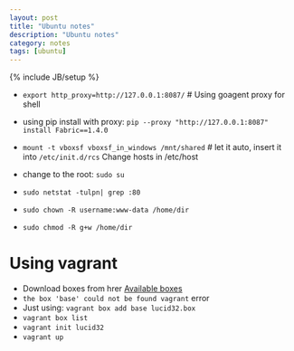 ```yaml
---
layout: post
title: "Ubuntu notes"
description: "Ubuntu notes"
category: notes
tags: [ubuntu]
---
```

{% include JB/setup %}

- `export http_proxy=http://127.0.0.1:8087/` # Using goagent proxy for shell
- using pip install with proxy:  `pip --proxy "http://127.0.0.1:8087" install Fabric==1.4.0`

- `mount -t vboxsf vboxsf_in_windows /mnt/shared` # let it auto, insert it into `/etc/init.d/rcs`
Change hosts in /etc/host
- change to the root: `sudo su`
- `sudo netstat -tulpn| grep :80`
- `sudo chown -R username:www-data /home/dir`
- `sudo chmod -R g+w /home/dir`


Using vagrant
=============
- Download boxes from hrer [Available boxes](https://github.com/mitchellh/vagrant/wiki/Available-Vagrant-Boxes)
- `the box 'base' could not be found vagrant` error
- Just using: `vagrant box add base lucid32.box`  
- `vagrant box list`
- `vagrant init lucid32`
- `vagrant up`

